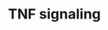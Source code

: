 ---
annotations:
- type: Pathway Ontology
  value: signaling pathway
- type: Pathway Ontology
  value: tumor necrosis factor mediated signaling pathway
authors:
- ReactomeTeam
- Egonw
- Fehrhart
description: The inflammatory cytokine tumor necrosis factor alpha (TNF-alpha) is
  expressed in immune and nonimmune cell types including macrophages, T cells, mast
  cells, granulocytes, natural killer (NK) cells, fibroblasts, neurons, keratinocytes
  and smooth muscle cells as a response to tissue injury or upon immune responses
  to pathogenic stimuli (KÃ¶ck A. et al. 1990; Dubravec DB et al. 1990; Walsh LJ et
  al. 1991; te Velde AA et al. 1990; Imaizumi T et al. 2000). TNF-alpha interacts
  with two receptors, namely TNF receptor 1 (TNFR1) and TNF receptor 2 (TNFR2). Activation
  of TNFR1 can trigger multiple signal transduction pathways inducing inflammation,
  proliferation, survival or cell death (Ward C et al. 1999; Micheau O and Tschopp
  J 2003; Widera D et al. 2006). Whether a TNF-alpha-stimulated cell will survive
  or die is dependent on autocrine/paracrine signals, and on the cellular context.<p>TNF
  binding to TNFR1 results initially in the formation of complex I that consists of
  TNFR1, TRADD (TNFR1-associated death domain), TRAF2 (TNF receptor associated factor-2),
  RIPK1 (receptor-interacting serin/threonine protein kinase 1), and E3 ubiquitin
  ligases BIRC2,BIRC3 (cIAP1/2,cellular inhibitor of apoptosis) and LUBAC (Micheau
  O and Tschopp J 2003). The conjugation of ubiquitin chains by BIRC2/3 and LUBAC
  (composed of HOIP, HOIL-1 and SHARPIN ) to RIPK1 allows further recruitment and
  activation of the TAK1 (also known as mitogen-activated protein kinase kinase kinase
  7 (MAP3K7)) complex and IÎºB kinase (IKK) complex. TAK1 and IKK phosphorylate RIPK1
  to limit its cytotoxic activity  and activate both nuclear factor kappaâ€�lightâ€�chainâ€�enhancer
  of activated B cells (NFkappaB) and mitogenâ€�activated protein (MAP) kinase signaling
  pathways promoting cell survival by induction of anti-apoptotic proteins such as
  BIRC, cellular FLICE (FADD-like IL-1Î²-converting enzyme)-like inhibitory protein
  (cFLIP) and secretion of pro-inflammatory cytokines (TNF and IL-6). When the survival
  pathway is inhibited, the TRADD:TRAF2:RIPK1 detaches from the membrane-bound TNFR1
  signaling complex and recruits Fas-associated death domain-containing protein (FADD)
  and procaspase-8 (also known as complex II). Once recruited to FADD, multiple procaspase-8
  molecules interact via their tandem death-effector domains( DED), thereby facilitating
  both proximity-induced dimerization and proteolytic cleavage of procaspase-8, which
  are required for initiation of apoptotic cell death (Hughes MA et al. 2009; Oberst
  A et al. 2010). When caspase activity is inhibited under certain pathophysiological
  conditions (e.g. caspase-8 inhibitory proteins such as CrmA and vICA after infection
  with cowpox virus or CMV) or by pharmacological agents, deubiquitinated RIPK1 is
  physically and functionally engaged by its homolog RIPK3 leading to formation of
  the necrosome, a necroptosis-inducing complex consisting of RIPK1 and RIPK3 (Tewari
  M & Dixit VM 1995; Fliss PM & Brune W 2012; Sawai H 2013; Moquin DM et al. 2013;
  Kalai M et al. 2002; Cho YS et al. 2009, He S et al. 2009, Zhang DW et al., 2009).
  Within the complex II procaspase-8 can also form heterodimers with cFLIP isoforms,
  FLIP long (L) and FLIP short (S), which are encoded by the NFkappaB target gene
  CFLAR (Irmler M et al. 1997; Boatright KM et al. 2004; Yu JW et al. 2009; Pop C
  et al. 2011). FLIP(S) appears to act purely as an antagonist of caspase-8 activity
  blocking apoptotic but promoting necroptotic cell death (Feoktistova  et al. 2011).
  The regulatory function of FLIP(L) has been found to differ depending on its expression
  levels. FLIP(L) was shown to inhibit death receptor (DR)-mediated apoptosis only
  when expressed at high levels, while low cell levels of FLIP(L) enhanced DR signaling
  to apoptosis (Boatright KM et al. 2004; Okano H et al. 2003; Yerbes R et al. 2011;
  Yu JW et al. 2009; Hughes MA et al. 2016). In addition, caspase-8:FLIP(L) heterodimer
  activity within the TRADD:TRAF2:RIPK1:FADD:CASP8:FLIP(L) complex allowed cleavage
  of RIPK1 to cause the dissociation of the TRADD:TRAF2:RIP1:FADD:CASP8, thereby inhibiting
  RIPK1-mediated necroptosis (Feoktistova  et al. 2011, 2012). TNF-alpha can also
  activate sphingomyelinase (SMASE, such as SMPD2,3) proteins to catalyze hydrolysis
  of sphingomyeline into ceramide (Adam D et al.1996; Adam-Klages S et al. 1998; SÃ©gui
  B et al. 2001). Activation of neutral SMPD2,3 leads to an accumulation of ceramide
  at the cell surface and has proinflammatory effects. However, TNF can also activate
  the pro-apoptotic acidic SMASE via caspase-8 mediated activation of caspase-7 which
  in turn proteolytically cleaves and activates the 72kDa pro-A-SMase form (Edelmann
  B et al. 2011). Ceramide induces anti-proliferative and pro-apoptotic responses.
  Further, ceramide can be converted by ceramidase into sphingosine, which in turn
  is phosphorylated by sphingosine kinase into sphingosine-1-phosphate (S1P). S1P
  exerts the opposite biological effects to ceramide by activating cytoprotective
  signaling to promote cell growth counteracting the apoptotic stimuli (Cuvillier
  O et al. 1996). Thus, TNF-alpha-induced TNFR1 activation leads to divergent intracellular
  signaling networks with extensive cross-talk between the pro-apoptotic/necroptotic
  pathway, and the other NFkappaB, and MAPK pathways providing highly specific cell
  responses initiated by various types of stimuli.   View original pathway at [http://www.reactome.org/PathwayBrowser/#DIAGRAM=75893
  Reactome].
last-edited: 2021-01-25
organisms:
- Homo sapiens
redirect_from:
- /index.php/Pathway:WP3380
- /instance/WP3380
schema-jsonld:
- '@context': https://schema.org/
  '@id': https://wikipathways.github.io/pathways/WP3380.html
  '@type': Dataset
  creator:
    '@type': Organization
    name: WikiPathways
  description: The inflammatory cytokine tumor necrosis factor alpha (TNF-alpha) is
    expressed in immune and nonimmune cell types including macrophages, T cells, mast
    cells, granulocytes, natural killer (NK) cells, fibroblasts, neurons, keratinocytes
    and smooth muscle cells as a response to tissue injury or upon immune responses
    to pathogenic stimuli (KÃ¶ck A. et al. 1990; Dubravec DB et al. 1990; Walsh LJ
    et al. 1991; te Velde AA et al. 1990; Imaizumi T et al. 2000). TNF-alpha interacts
    with two receptors, namely TNF receptor 1 (TNFR1) and TNF receptor 2 (TNFR2).
    Activation of TNFR1 can trigger multiple signal transduction pathways inducing
    inflammation, proliferation, survival or cell death (Ward C et al. 1999; Micheau
    O and Tschopp J 2003; Widera D et al. 2006). Whether a TNF-alpha-stimulated cell
    will survive or die is dependent on autocrine/paracrine signals, and on the cellular
    context.<p>TNF binding to TNFR1 results initially in the formation of complex
    I that consists of TNFR1, TRADD (TNFR1-associated death domain), TRAF2 (TNF receptor
    associated factor-2), RIPK1 (receptor-interacting serin/threonine protein kinase
    1), and E3 ubiquitin ligases BIRC2,BIRC3 (cIAP1/2,cellular inhibitor of apoptosis)
    and LUBAC (Micheau O and Tschopp J 2003). The conjugation of ubiquitin chains
    by BIRC2/3 and LUBAC (composed of HOIP, HOIL-1 and SHARPIN ) to RIPK1 allows further
    recruitment and activation of the TAK1 (also known as mitogen-activated protein
    kinase kinase kinase 7 (MAP3K7)) complex and IÎºB kinase (IKK) complex. TAK1 and
    IKK phosphorylate RIPK1 to limit its cytotoxic activity  and activate both nuclear
    factor kappaâ€�lightâ€�chainâ€�enhancer of activated B cells (NFkappaB) and mitogenâ€�activated
    protein (MAP) kinase signaling pathways promoting cell survival by induction of
    anti-apoptotic proteins such as BIRC, cellular FLICE (FADD-like IL-1Î²-converting
    enzyme)-like inhibitory protein (cFLIP) and secretion of pro-inflammatory cytokines
    (TNF and IL-6). When the survival pathway is inhibited, the TRADD:TRAF2:RIPK1
    detaches from the membrane-bound TNFR1 signaling complex and recruits Fas-associated
    death domain-containing protein (FADD) and procaspase-8 (also known as complex
    II). Once recruited to FADD, multiple procaspase-8 molecules interact via their
    tandem death-effector domains( DED), thereby facilitating both proximity-induced
    dimerization and proteolytic cleavage of procaspase-8, which are required for
    initiation of apoptotic cell death (Hughes MA et al. 2009; Oberst A et al. 2010).
    When caspase activity is inhibited under certain pathophysiological conditions
    (e.g. caspase-8 inhibitory proteins such as CrmA and vICA after infection with
    cowpox virus or CMV) or by pharmacological agents, deubiquitinated RIPK1 is physically
    and functionally engaged by its homolog RIPK3 leading to formation of the necrosome,
    a necroptosis-inducing complex consisting of RIPK1 and RIPK3 (Tewari M & Dixit
    VM 1995; Fliss PM & Brune W 2012; Sawai H 2013; Moquin DM et al. 2013; Kalai M
    et al. 2002; Cho YS et al. 2009, He S et al. 2009, Zhang DW et al., 2009). Within
    the complex II procaspase-8 can also form heterodimers with cFLIP isoforms, FLIP
    long (L) and FLIP short (S), which are encoded by the NFkappaB target gene CFLAR
    (Irmler M et al. 1997; Boatright KM et al. 2004; Yu JW et al. 2009; Pop C et al.
    2011). FLIP(S) appears to act purely as an antagonist of caspase-8 activity blocking
    apoptotic but promoting necroptotic cell death (Feoktistova  et al. 2011). The
    regulatory function of FLIP(L) has been found to differ depending on its expression
    levels. FLIP(L) was shown to inhibit death receptor (DR)-mediated apoptosis only
    when expressed at high levels, while low cell levels of FLIP(L) enhanced DR signaling
    to apoptosis (Boatright KM et al. 2004; Okano H et al. 2003; Yerbes R et al. 2011;
    Yu JW et al. 2009; Hughes MA et al. 2016). In addition, caspase-8:FLIP(L) heterodimer
    activity within the TRADD:TRAF2:RIPK1:FADD:CASP8:FLIP(L) complex allowed cleavage
    of RIPK1 to cause the dissociation of the TRADD:TRAF2:RIP1:FADD:CASP8, thereby
    inhibiting RIPK1-mediated necroptosis (Feoktistova  et al. 2011, 2012). TNF-alpha
    can also activate sphingomyelinase (SMASE, such as SMPD2,3) proteins to catalyze
    hydrolysis of sphingomyeline into ceramide (Adam D et al.1996; Adam-Klages S et
    al. 1998; SÃ©gui B et al. 2001). Activation of neutral SMPD2,3 leads to an accumulation
    of ceramide at the cell surface and has proinflammatory effects. However, TNF
    can also activate the pro-apoptotic acidic SMASE via caspase-8 mediated activation
    of caspase-7 which in turn proteolytically cleaves and activates the 72kDa pro-A-SMase
    form (Edelmann B et al. 2011). Ceramide induces anti-proliferative and pro-apoptotic
    responses. Further, ceramide can be converted by ceramidase into sphingosine,
    which in turn is phosphorylated by sphingosine kinase into sphingosine-1-phosphate
    (S1P). S1P exerts the opposite biological effects to ceramide by activating cytoprotective
    signaling to promote cell growth counteracting the apoptotic stimuli (Cuvillier
    O et al. 1996). Thus, TNF-alpha-induced TNFR1 activation leads to divergent intracellular
    signaling networks with extensive cross-talk between the pro-apoptotic/necroptotic
    pathway, and the other NFkappaB, and MAPK pathways providing highly specific cell
    responses initiated by various types of stimuli.   View original pathway at [http://www.reactome.org/PathwayBrowser/#DIAGRAM=75893
    Reactome].
  keywords:
  - 'FADD '
  - via Death Receptors
  - signaling complexes
  - TNF-alpha:TNFR1:DENN-SV,MADD
  - 'USP21 '
  - 'SHARPIN '
  - RIPK1
  - TNF:TNFR1:TRADD:TRAF2:K63polyUb-RIP1:BIRC2/3:TAB1:TAK1:TAB2/3
  - p-S418-CYLD
  - 'TNFAIP3 '
  - 'CHUK '
  - IKBKG:p-S176,S180-CHUK:p-S177,S181-IKBKB
  - BIRC2,3,4
  - SMPD2,3
  - TNF-alpha
  - K48polyUb-RIPK1-containing TNFR1 complexes
  - TNF-alpha:TNFR1:NSMAF:GNB2L1
  - CYLD
  - TRADD
  - 'USP2 '
  - SPPL2A,SPPL2B
  - 'TAB3 '
  - TNF-alpha:TNFR1:TRADD:RIP1:TRAF2:BIRC2/3
  - TNF(52-76)
  - 'UBB(77-152) '
  - 'RPS27A(1-76) '
  - TNFalpha:TNF-R1:TRADD:K63polyUb-RIP1:BIRC2/3:IKKA:IKKB:NEMO
  - BAG4
  - UL36
  - active
  - 'UBB(153-228) '
  - 'SPI-2 '
  - OTULIN
  - 'CASP8(1-374) '
  - 'BAG4 '
  - trimer
  - TAB1:TAB2,TAB3:TAK1
  - NSMAF
  - 'GNB2L1 '
  - viral serpins
  - ligand
  - TRAF1
  - ADP
  - 'CFLAR(1-480) '
  - 'NSMAF '
  - 'CRMA '
  - ATP
  - LUBAC:OTULIN
  - TNF(1-34)
  - TNF-alpha:TNFR1
  - in the presence of
  - TRADD:TRAF2:RIPK1:FADD
  - 'UBC(305-380) '
  - soluble form
  - 'TNF(1-76) '
  - TNF-alpha:TNFR1:TRADD:RIPK1:TRAF2
  - 'TAX1BP1 '
  - CFLAR(377-480)
  - Ub
  - TNF(1-233) trimer
  - CYLD:CLIP3:TNF:TNFR1:TRADD:K63pUb-RIP1:TRAF2:BIRC2/3
  - IKKA:IKKB:NEMO:GNB2L1
  - CHUK:IKBKB:IKBKG
  - 'UBC(533-608) '
  - 'RIPK1(325-671) '
  - caspase-8:viral
  - 'SPPL2A '
  - 'UBC(1-76) '
  - 'TNF(1-233) '
  - 'RBCK1 '
  - 'UBC(77-152) '
  - TRADD:TRAF2:RIPK1(325-671):FADD:p43/p41CASP8:p43 FLIP(L)
  - ADAM17
  - 'TRAF1 '
  - Caspase activation
  - TRAF2:TRADD:RIPK1
  - soluble
  - 'CLIP3 '
  - TNF-alpha:TNFR1:TRADD:K63polyUb-RIPK1:BIRC2,3,4:TAX1BP1:TNFAIP3
  - 'OTUD7B '
  - 'IKBKB '
  - 'SMPD2 '
  - LUBAC
  - 'TRADD '
  - 'UBC(153-228) '
  - 'TNFRSF1A(22-455) '
  - 'ADAM17 '
  - TNFalpha:TNFR1:TRADD:TRAF2:TRAF1:RIPK1
  - TNF:TNFR1:TRADD:TRAF2:BIRC2/3:K63polyUB-RIP1:LUBAC
  - 'TAB2 '
  - 'OTULIN '
  - trimer:TNF-R1
  - 'BIRC3 '
  - TRADD:TRAF2:RIPK1:FADD:p43/p41CASP8:p43 FLIP(L)
  - TNF(1-76) trimer
  - RIPK1-containg TNFR1
  - 'UBC(229-304) '
  - 'RIPK1 '
  - 'CASP8(217-374) '
  - 'CASP8(385-479) '
  - 'UBB(1-76) '
  - CFLAR(1-480)
  - TRAF1(164-416)
  - TRADD:TRAF2:RIP1:FADD:procaspase-8:FLIP(L)
  - TAX1BP1:TNFAIP3
  - 'K63pUb-K377-RIP1 '
  - 'SPPL2B '
  - 'MADD '
  - 'RNF31 '
  - TRAF2
  - 'K48polyUb '
  - TNF-alpha:TNFR1:NSMAF:GNB2L1:SMPD2,3
  - 'IKBKG '
  - active caspase-8
  - K48polyUb
  - 'BIRC2 '
  - TRAF2:TRADD:RIPK1(325-671):FADD
  - 'UBC(381-456) '
  - 'Zn2+ '
  - TNF-alpha trimer,
  - TNFRSF1A:BAG4
  - TNF-alpha:TNFR1:TRADD:K63polyUb-RIPK1:BIRC2,3,4
  - DENN-SV,MADD
  - 'p-S176,S180-CHUK '
  - TRAF1(1-163)
  - TNF-alpha:TNFR1:NSMAF
  - 'CASP8(1-479) '
  - 'UBC(457-532) '
  - 'DENN-SV '
  - 'UL36 '
  - 'MAP3K7 '
  - deubiquitinases
  - TRADD:TRAF2:RIP1:FADD:CASP8(1-479)
  - 'UBC(609-684) '
  - 'XIAP '
  - 'CFLAR(1-376) '
  - 'TNF(77-233) '
  - 'p-S177,S181-IKBKB '
  - CRMA/SPI-2
  - FADD
  - 'USP4 '
  - 'TRAF2 '
  - RIPK1(1-324)
  - CLIP3
  - GNB2L1
  - CASP8(1-479):UL36
  - CASP8(1-479)
  - K63polyUb
  - 'SMPD3 '
  - 'UBA52(1-76) '
  - 'TAB1 '
  - Regulated Necrosis
  - 'CYLD '
  license: CC0
  name: TNF signaling
seo: CreativeWork
title: TNF signaling
wpid: WP3380
---